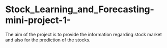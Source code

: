 # Stock_Learning_and_Forecasting-mini-project-1-


The aim of the project is to provide the information regarding stock market and also for the prediction of the stocks.
